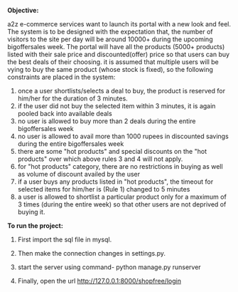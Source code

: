 **Objective:**

a2z e-commerce services want to launch its portal with a new look and feel. The system is to be designed with the expectation that, the number of visitors to the site per day will be around 10000+ during the upcoming bigoffersales week. The portal will have all the products (5000+ products) listed with their sale price and discounted(offer) price so that users can buy the best deals of their choosing. it is assumed that multiple users will be vying to buy the same product (whose stock is fixed), so the following constraints are placed in the system:





1. once a user shortlists/selects a deal to buy, the product is reserved for him/her for the duration of 3 minutes. 
2. if the user did not buy the selected item within 3 minutes, it is again pooled back into available deals
3. no user is allowed to buy more than 2 deals during the entire bigoffersales week
4. no user is allowed to avail more than 1000 rupees in discounted savings during the entire bigoffersales week
5. there are some "hot products" and special discounts on the "hot products" over which above rules 3 and 4 will not apply.
6. for "hot products" category, there are no restrictions in buying as well as volume of discount availed by the user
7. if a user buys any products listed in "hot products", the timeout for selected items for him/her is (Rule 1) changed to 5 minutes
8. a user is allowed to shortlist a particular product only for a maximum of 3 times (during the entire week) so that other users are not deprived of buying it.






**To run the project:**

1. First import the sql file in mysql.

2. Then make the connection changes in settings.py.

3. start the server using command- python manage.py runserver

4. Finally, open the url http://127.0.0.1:8000/shopfree/login

 
